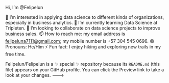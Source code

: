 Hi, I’m @Felipelun

👀 I’m interested in applying data science to different kinds of organizations, especially in business analytics.
🌱 I’m currently learning Data Science at Tripleten.
💞️ I’m looking to collaborate on data science projects to improve business sales.
📫 How to reach me: my email address is felipeluna7111@gmail.com; my mobile number is +57 304 545 0696.
😄 Pronouns: He/Him
⚡ Fun fact: I enjoy hiking and exploring new trails in my free time.


Felipelun/Felipelun is a ✨ special ✨ repository because its `README.md` (this file) appears on your GitHub profile.
You can click the Preview link to take a look at your changes.
--->
